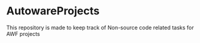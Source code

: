 # AutowareProjects
This repository is made to keep track of Non-source code related tasks for AWF projects
